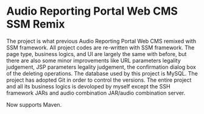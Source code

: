 # Audio Reporting Portal Web CMS SSM Remix
The project is what previous Audio Reporting Portal Web CMS remixed with SSM framework. All project codes are re-written with SSM framework. The page type, business logics, and UI are largely the same with before, but there are also some minor improvements like URL parameters legality judgement, JSP parameters legality judgement, the confirmation dialog box of the deleting operations. The database used by this project is MySQL. The project has adopted Git in order to control the versions. The entire project and all its business logics is devoloped by myself except the SSH framework JARs and audio combination JAR/audio combination server.

Now supports Maven.
